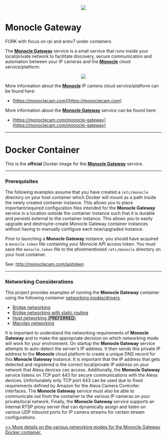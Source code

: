 <center><a href="https://MonocleCam.com" target="_blank"><img src="http://static.monoclecam.com/banner.gif" style="max-width: 100%; max-height: 100px;"/></a></center>

# Monocle Gateway

FORK with focus on rpi and armv7 under containers


The [**Monocle Gateway**](https://monoclecam.com/monocle-gateway) service is a small service that runs inside your local/private network to facilitate discovery, secure communication and automation between your IP cameras and the [**Monocle**](https://monoclecam.com) cloud service/platform.  

<center><a href="http://static.monoclecam.com/monocle-gateway-diagram-wide.png" target="_blank"><img src="http://static.monoclecam.com/monocle-gateway-diagram-wide.png" style="max-width: 800px; max-height: 400px;"/></a></center>

More information about the [**Monocle**](https://monoclecam.com) IP camera cloud service/platform can be found here:
* [https://monoclecam.com](https://monoclecam.com)

More information about the [**Monocle Gateway**](https://monoclecam.com/monocle-gateway) service can be found here:
* [https://monoclecam.com/monocle-gateway](https://monoclecam.com/monocle-gateway)


---

# Docker Container

This is the **official** Docker image for the [**Monocle Gateway**](https://monoclecam.com/monocle-gateway) service.

---

### Prerequisites

The following examples assume that you have created a `/etc/monocle` directory on your host container which Docker will mount as a path inside the newly created container instance.  This allows you to place important/required configuration files intended for the **Monocle Gateway** service in a location outside the container instance such that it is durable and persists external to  the container instance.  This allows you to easily upgrade and destroy/re-create Monocle Gateway container instances without having to manually configure each new/upgraded instance.   

Prior to launching a **Monocle Gateway** instance, you should have acquired a `monocle.token` file containing your Monocle API 
access token.  You must save the `monocle.token` file to the aforementioned `/etc/monocle` directory on your host container.

See:  http://monoclecam.com/apitoken

---

### Networking Considerations

This project provides examples of running the **Monocle Gateway** container using the following container [networking modes/drivers](https://github.com/MonocleCam/monocle-gateway-docker/tree/master/examples).

- [Bridge networking](https://github.com/MonocleCam/monocle-gateway-docker/tree/master/examples/bridge-network)
- [Bridge networking with static routing](https://github.com/MonocleCam/monocle-gateway-docker/tree/master/examples/bridge-routed-network)
- [Host networking (**PREFERRED**)](https://github.com/MonocleCam/monocle-gateway-docker/tree/master/examples/host-network)
- [Macvlan networking](https://github.com/MonocleCam/monocle-gateway-docker/tree/master/examples/macvlan-network)

It is important to understand the networking requirements of **Monocle Gateway** and to make the appropriate decision on which networking mode will work for your environment.  On startup the **Monocle Gateway** service attempts to auto-detect the server's IP address.  It then sends this private IP address to the **Monocle** cloud platform to create a unique DNS record for this **Monocle Gateway** instance.  It is important that the IP address that gets detected and registered is the correct local/private IP address on your network that Alexa devices can access.  Additionally, the **Monocle Gateway** service listens on TCP port 443 for secure communications with the Alexa devices.  Unfortunately only TCP port 443 can be used due to fixed requirements defined by Amazon for the Alexa Camera Controller interfaces.  The **Monocle Gateway** service must also be able to communicate out from the container to the various IP cameras on your private/local network.  Finally, the **Monocle Gateway** service supports an internal RTSP proxy server that can dynamically assign and listen on various UDP inbound ports for IP camera streams for certain stream configurations.

<a href="https://github.com/MonocleCam/monocle-gateway-docker/tree/master/examples">&gt;&gt; More details on the various networking modes for the Monocle Gateway Docker container.</a>
